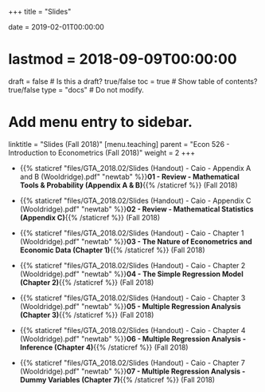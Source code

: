 +++
title = "Slides"

date = 2019-02-01T00:00:00
# lastmod = 2018-09-09T00:00:00

draft = false  # Is this a draft? true/false
toc = true  # Show table of contents? true/false
type = "docs"  # Do not modify.

# Add menu entry to sidebar.
linktitle = "Slides (Fall 2018)"
[menu.teaching]
  parent = "Econ 526 - Introduction to Econometrics (Fall 2018)"
  weight = 2
+++

* {{% staticref "files/GTA_2018.02/Slides (Handout) - Caio - Appendix A and B (Wooldridge).pdf" "newtab" %}}**01 - Review - Mathematical Tools & Probability (Appendix A & B)**{{% /staticref %}} (Fall 2018) 

* {{% staticref "files/GTA_2018.02/Slides (Handout) - Caio - Appendix C (Wooldridge).pdf" "newtab" %}}**02 - Review - Mathematical Statistics (Appendix C)**{{% /staticref %}} (Fall 2018)  

* {{% staticref "files/GTA_2018.02/Slides (Handout) - Caio - Chapter 1 (Wooldridge).pdf" "newtab" %}}**03 - The Nature of Econometrics and Economic Data (Chapter 1)**{{% /staticref %}} (Fall 2018) 

* {{% staticref "files/GTA_2018.02/Slides (Handout) - Caio - Chapter 2 (Wooldridge).pdf" "newtab" %}}**04 - The Simple Regression Model (Chapter 2)**{{% /staticref %}} (Fall 2018)

* {{% staticref "files/GTA_2018.02/Slides (Handout) - Caio - Chapter 3 (Wooldridge).pdf" "newtab" %}}**05 - Multiple Regression Analysis (Chapter 3)**{{% /staticref %}} (Fall 2018) 

* {{% staticref "files/GTA_2018.02/Slides (Handout) - Caio - Chapter 4 (Wooldridge).pdf" "newtab" %}}**06 - Multiple Regression Analysis - Inference (Chapter 4)**{{% /staticref %}} (Fall 2018) 

* {{% staticref "files/GTA_2018.02/Slides (Handout) - Caio - Chapter 7 (Wooldridge).pdf" "newtab" %}}**07 - Multiple Regression Analysis - Dummy Variables (Chapter 7)**{{% /staticref %}} (Fall 2018) 